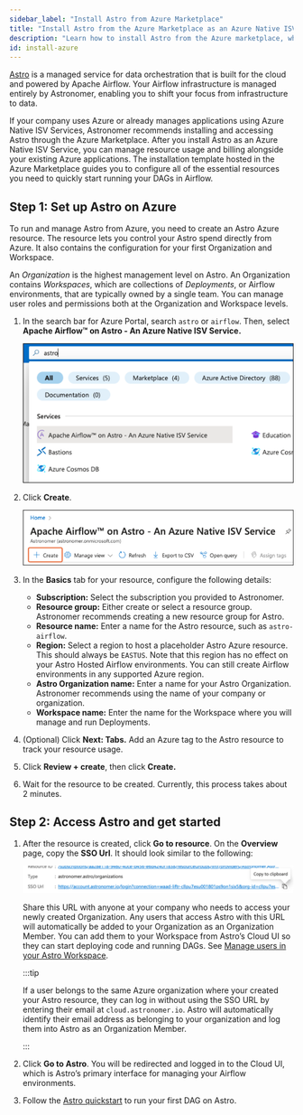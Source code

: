 ```yaml
---
sidebar_label: "Install Astro from Azure Marketplace"
title: "Install Astro from the Azure Marketplace as an Azure Native ISV service"
description: "Learn how to install Astro from the Azure marketplace, which is recommended for all Azure-based teams."
id: install-azure
---
```


[Astro](https://docs.astronomer.io/astro) is a managed service for data orchestration that is built for the cloud and powered by Apache Airflow. Your Airflow infrastructure is managed entirely by Astronomer, enabling you to shift your focus from infrastructure to data.

If your company uses Azure or already manages applications using Azure Native ISV Services, Astronomer recommends installing and accessing Astro through the Azure Marketplace. After you install Astro as an Azure Native ISV Service, you can manage resource usage and billing alongside your existing Azure applications. The installation template hosted in the Azure Marketplace guides you to configure all of the essential resources you need to quickly start running your DAGs in Airflow.

## Step 1: Set up Astro on Azure

To run and manage Astro from Azure, you need to create an Astro Azure resource. The resource lets you control your Astro spend directly from Azure. It also contains the configuration for your first Organization and Workspace.

An _Organization_ is the highest management level on Astro. An Organization contains _Workspaces_, which are collections of _Deployments_, or Airflow environments, that are typically owned by a single team. You can manage user roles and permissions both at the Organization and Workspace levels.

1. In the search bar for Azure Portal, search `astro` or `airflow`. Then, select **Apache Airflow™ on Astro - An Azure Native ISV Service.**
    
    ![The Azure marketplace search bar. The text 'astro' is entered and the search bar returns the Astro Azure Native ISC Service as a result.](/static/img/docs/azure-search.png)
    
2. Click **Create**.
    
    ![The create button in the Azure resource configuration page is highlighted](/static/img/docs/azure-create.png)
    
3. In the **Basics** tab for your resource, configure the following details:
   
    - **Subscription:** Select the subscription you provided to Astronomer.
    - **Resource group:** Either create or select a resource group. Astronomer recommends creating a new resource group for Astro.
    - **Resource name:** Enter a name for the Astro resource, such as `astro-airflow`.
    - **Region:** Select a region to host a placeholder Astro Azure resource. This should always be `EASTUS`. Note that this region has no effect on your Astro Hosted Airflow environments. You can still create Airflow environments in any supported Azure region.
    - **Astro Organization name:** Enter a name for your Astro Organization. Astronomer recommends using the name of your company or organization.
    - **Workspace name:** Enter the name for the Workspace where you will manage and run Deployments.

4. (Optional) Click **Next: Tabs.** Add an Azure tag to the Astro resource to track your resource usage. 
5. Click **Review + create**, then click **Create.**
6. Wait for the resource to be created. Currently, this process takes about 2 minutes.

## Step 2: Access Astro and get started

1. After the resource is created, click **Go to resource**. On the **Overview** page, copy the **SSO Url**. It should look similar to the following:
    
    ![The Azure SSO URL and the 'copy to clipboard' button](/static/img/docs/azure-sso.png)
    
    Share this URL with anyone at your company who needs to access your newly created Organization. Any users that access Astro with this URL will automatically be added to your Organization as an Organization Member. You can add them to your Workspace from Astro’s Cloud UI so they can start deploying code and running DAGs. See [Manage users in your Astro Workspace](https://docs.astronomer.io/astro/manage-workspace-users).
    
    :::tip
    
    If a user belongs to the same Azure organization where your created your Astro resource, they can log in without using the SSO URL by entering their email at `cloud.astronomer.io`. Astro will automatically identify their email address as belonging to your organization and log them into Astro as an Organization Member.
    
    :::
    
2. Click **Go to Astro**. You will be redirected and logged in to the Cloud UI, which is Astro’s primary interface for managing your Airflow environments. 
3. Follow the [Astro quickstart](https://docs.astronomer.io/astro/first-dag-cli) to run your first DAG on Astro.